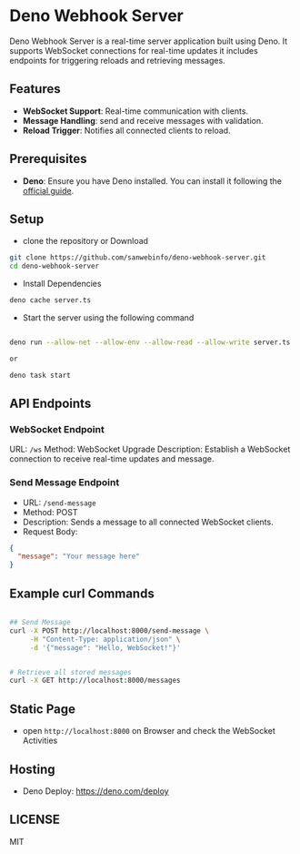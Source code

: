 # Deno Webhook Server

Deno Webhook Server is a real-time server application built using Deno. It supports WebSocket connections for real-time updates it includes endpoints for triggering reloads and retrieving messages.  

## Features

- **WebSocket Support**: Real-time communication with clients.
- **Message Handling**: send and receive messages with validation.
- **Reload Trigger**: Notifies all connected clients to reload.  

## Prerequisites

- **Deno**: Ensure you have Deno installed. You can install it following the [official guide](https://deno.land/#installation).

## Setup

- clone the repository or Download

```sh
git clone https://github.com/sanwebinfo/deno-webhook-server.git
cd deno-webhook-server
```

- Install Dependencies

```sh
deno cache server.ts
```

- Start the server using the following command

```sh

deno run --allow-net --allow-env --allow-read --allow-write server.ts

or

deno task start

```

## API Endpoints

### WebSocket Endpoint

URL: `/ws`
Method: WebSocket Upgrade
Description: Establish a WebSocket connection to receive real-time updates and message.  

### Send Message Endpoint

- URL: `/send-message`
- Method: POST
- Description: Sends a message to all connected WebSocket clients.
- Request Body:

```json
{
  "message": "Your message here"
}
```

## Example curl Commands

```sh

## Send Message
curl -X POST http://localhost:8000/send-message \
     -H "Content-Type: application/json" \
     -d '{"message": "Hello, WebSocket!"}'
```

```sh

# Retrieve all stored messages
curl -X GET http://localhost:8000/messages

```

## Static Page

- open `http://localhost:8000` on Browser and check the WebSocket Activities

## Hosting

- Deno Deploy: <https://deno.com/deploy>

## LICENSE

MIT
